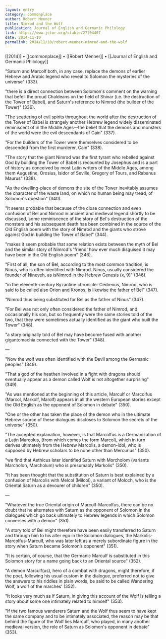```yaml
---
layout: entry
category: commonplace
author: Robert Menner
title: Nimrod and the Wolf
publication: Journal of English and Germanic Philology
link: https://www.jstor.org/stable/27704407
date: 2014-11-10
permalink: 2014/11/10/robert-menner-nimrod-and-the-wolf
---
```


[[2014]] • [[commonplace]] • [[Robert Menner]] • [[Journal of English and Germanic Philology]]

"Saturn and Marcolf both, in any case, replace the demons of earlier Hebrew and Arabic legend who reveal to Solomon the mysteries of the universe" (333).

"there is a direct connection between Solomon's comment on the warning that befell the proud Chaldeans on the field of Shinar (i.e. the destruction of the Tower of Babel), and Saturn's reference to Nimrod (the builder of the Tower)" (336).

"The scattering of evil spirits throughout the world after the destruction of the Tower of Babel is strangely another Hebrew legend widely disseminated reminiscent of in the Middle Ages—the belief that the demons and monsters of the world were the evil descendants of Cain" (337).

"For the builders of the Tower were themselves considered to be descended from the first murderer, Cain" (338).

"The story that the giant Nimrod was the first tyrant who rebelled against God by building the Tower of Babel is recounted by Josephus and is a part of history as conceived by most Latin writers of the Middle Ages, among them Augustine, Orosius, Isidor of Seville, Gregory of Tours, and Rabanus Maurus" (338).

"As the dwelling-place of demons the site of the Tower inevitably assumes the character of the waste land, on which no human being may tread, of Solomon's question" (340).

"It seems probable that because of the close connection and even confusion of Bel and Nimrod in ancient and medieval legend shortly to be discussed, some reminiscence of the story of Bel's destruction of the monsters and his subsequent death has been combined in the source of the Old English poem with the story of Nimrod and the giants who strove against God in building the Tower of Babel" (344).

"makes it seem probable that some relation exists between the myth of Bel and the similar story of Nimrod's 'friend' how ever much disguised it may have been in the Old English poem" (346).

"First of all, the son of Bel, according to the most common tradition, is Ninus, who is often identified with Nimrod. Ninus, usually considered the founder of Nineveh, as isNimrod in the Hebrew Genesis (x, 9)" (346).

"in the eleventh-century Byzantine chronicler Cedrenus, Nimrod, who is said to be called also Orion and Kronos, is likewise the father of Bel" (347).

"Nimrod thus being substituted for Bel as the father of Ninus" (347).

"For Bel was not only often considered the father of Nimrod, and occasionally his son, but so frequently were the same stories told of the two, that they were sometimes actually identified as the giant who built the Tower" (348).

"a story originally told of Bel may have become fused with another gigantomachia connected with the Tower" (348).

—

"Now the wolf was often identified with the Devil among the Germanic peoples" (349).

"That a god of the heathen involved in a fight with dragons should eventually appear as a demon called Wolf is not altogether surprising" (349).

"As was mentioned at the beginning of this article, Marculf or Marcolfus (Marcol, Markolf, Marolf) appears in all the western European stories except the Old English as the opponent of Solomon in debate" (350).

"One or the other has taken the place of the demon who in the ultimate Hebrew source of these dialogues discloses to Solomon the secrets of the universe" (350).

"The accepted explanation, however, is that Marcolfus is a Germanization of a Latin Marcolus, (from which comes the form Marcol), which in turn derives ultimately from the Hebrew Marcolis, a demon-idol, who is supposed by Hebrew scholars to be none other than Mercurius" (350).

"we find that Aethicus Ister identified Saturn with Morcholom (variants Marcholon, Marcholum) who is presumably Markolis" (350).

"It has been thought that the substitution of Saturn is best explained by a confusion of Marcolis with Melcol (Milcol), a variant of Moloch, who is the Oriental Saturn as a devourer of children" (350).

—

"Whatever the true Oriental origin of Marculf-Marcolfus, there can be no doubt that he alternates with Saturn as the opponent of Solomon in the dialogues which go back ultimately to Hebrew legends in which Solomon converses with a demon" (351).

"A story told of Bel might therefore have been easily transferred to Saturn and through him to his alter ego in the Solomon dialogues, the Markolis-Marcolfus-Marculf, who was later left as a merely subordinate figure in the story when Saturn became Solomon’s opponent" (351).

"It is certain, of course, that the Germanic Marculf is substituted in this Solomon story for a name going back to an Oriental source" (352).

"A demon Marculf(us), hero of a combat with dragons, might therefore, if the poet, following his usual custom in the dialogue, preferred not to give the answers to his riddles in plain words, be said to be called Wandering Wolf, a wolf of the marches' (352).

"It looks very much as if Saturn, in giving this account of the Wolf is telling a story about some one intimately related to himself" (353).

"If the two famous wanderers Saturn and the Wolf thus seem to have kept the same company and to be intimately associated, the reason may be that behind the figure of the Wolf lies Marculf, who played, in many another medieval version, the role of Saturn as Solomon's opponent in debate" (353).

